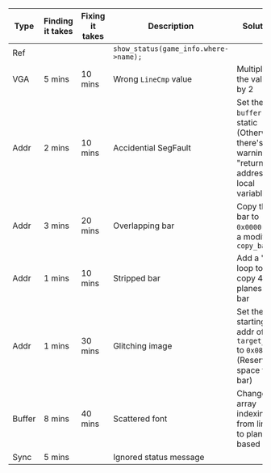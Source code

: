 | Type | Finding it takes | Fixing it takes | Description | Solution |
| ---- | ---------------- | --------------- | ----------- | -------- |
| Ref | | | `show_status(game_info.where->name);` | |
| VGA | 5 mins | 10 mins | Wrong `LineCmp` value | Multiply the value by 2 |
| Addr | 2 mins | 10 mins | Accidential SegFault | Set the bar `buffer` as static (Otherwise, there's a<br>warning of "returning address of local variable")
| Addr | 3 mins | 20 mins | Overlapping bar | Copy the bar to `0x0000` with a modified `copy_bar` |
| Addr | 1 mins | 10 mins | Stripped bar | Add a "for" loop to copy 4 planes of bar |
| Addr | 1 mins | 30 mins | Glitching image | Set the starting addr of `target_img` to `0x0800`<br>(Reserve space for bar) |
| Buffer | 8 mins | 40 mins | Scattered font | Change array indexing from linear to plane-based |
| Sync | 5 mins | | Ignored status message | |